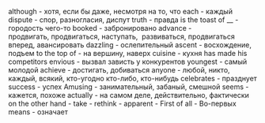 although - хотя, если бы даже, несмотря на то, что
each - каждый
dispute - спор, разногласия, диспут
truth - правда
is the toast of __ - городость чего-то 
booked - забронировано
advance - продвигать, продвигаться, наступать,  развиваться, продвигаться вперед, авансировать
dazzling - ослепительный
ascent - восхождение, подъем
to the top of - на вершину, наверх
cuisine - кухня
has made his competitors envious - вызвал зависть у конкурентов
youngest - самый молодой
achieve - достигать, добиваться
anyone - любой, никто, каждый, всякий, кто-угодно кто-либо, кто-нибудь
celebrates - празднует
success - успех
Amusing - занимательный, забаный, смешной
seems - кажется, похоже
actually - на самом деле, действительно, фактически
on the other hand - 
take - 
rethink - 
apparent - 
First of all - Во-первых
means - означает